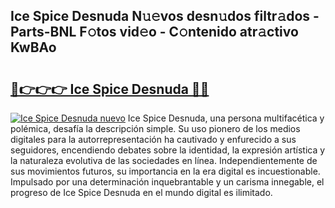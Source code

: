 ## Ice Spice Desnuda N𝚞𝚎vos desn𝚞dos filtr𝚊dos - Parts-BNL F𝚘tos vid𝚎o - C𝚘ntenido atr𝚊ctivo KwBAo

# <h2><a href="http://mb0082s.tromn.icu/?c=Ice+Spice+Desnuda">🔗👉👉👉 Ice Spice Desnuda 🔗🔗</a></h2>

[![Ice Spice Desnuda nuevo](https://i.imgur.com/pEAQMta.gif)](http://mb0082s.tromn.icu/?c=Ice+Spice+Desnuda)
Ice Spice Desnuda, una persona multifacética y polémica, desafía la descripción simple. Su uso pionero de los medios digitales para la autorrepresentación ha cautivado y enfurecido a sus seguidores, encendiendo debates sobre la identidad, la expresión artística y la naturaleza evolutiva de las sociedades en línea. Independientemente de sus movimientos futuros, su importancia en la era digital es incuestionable. Impulsado por una determinación inquebrantable y un carisma innegable, el progreso de Ice Spice Desnuda en el mundo digital es ilimitado.
